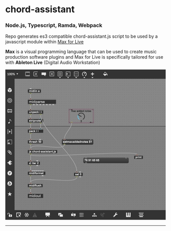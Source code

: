 # chord-assistant

### Node.js, Typescript, Ramda, Webpack

Repo generates es3 compatible chord-assistant.js script to be used by a javascript module within [Max for Live](https://www.ableton.com/en/live/max-for-live/)

**Max** is a visual programming language that can be used to create music production software plugins and Max for Live is specifically tailored for use with **Ableton Live** (Digital Audio Workstation)

![Screenshot](max-chord-assistant.jpg)

___
